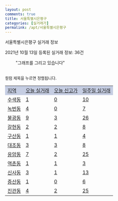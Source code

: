 ```yaml
---
layout: post
comments: true
title: 서울특별시은평구
categories: [실거래가]
permalink: /apt/서울특별시은평구
---
```


서울특별시은평구 실거래 정보

2021년 10월 13일 등록된 실거래 정보: 36건

<!--<script async src="https://pagead2.googlesyndication.com/pagead/js/adsbygoogle.js?client=ca-pub-3485438051770037"
 crossorigin="anonymous"></script>-->

<script type="text/javascript">
  google.charts.load('current', {'packages':['corechart']});
  google.charts.setOnLoadCallback(drawChart);

  function drawChart() {
    var data = google.visualization.arrayToDataTable([['거래일', '매매', '전월세', '전매'], ['21-01', 196, 556, 10], ['21-02', 137, 582, 5], ['21-03', 145, 464, 4], ['21-04', 137, 385, 2], ['21-05', 171, 343, 5], ['21-06', 155, 402, 8], ['21-07', 178, 447, 12], ['21-08', 171, 543, 7], ['21-09', 85, 353, 6], ['21-10', 5, 63, 0]]);

    var options = {
      title: '최근 1년간 유형별 거래량 추이',
      legend: { position: 'bottom' }
    };

    setTimeout(function() {
        var chart = new google.visualization.LineChart(document.getElementById('columnchart_material'));
        chart.draw(data, (options));
        document.getElementById('loading').style.display = 'none';
        var dayLabel = (new Date()).getDay();
        if (dayLabel < 2) {
            sorttable.innerSortFunction.apply(document.getElementById('week'), []);
            sorttable.innerSortFunction.apply(document.getElementById('week'), []);        
        }
        else {
            sorttable.innerSortFunction.apply(document.getElementById('today'), []);
            sorttable.innerSortFunction.apply(document.getElementById('today'), []);
        }
    }, 200);

  }
</script>

<div id="loading" style="z-index:20; display: block; margin-left: 35px">"그래프를 그리고 있습니다"</div>
<div id="columnchart_material" style="width: 95%; margin-left: -35px; display: block"></div>
<!--<div style="width: 95%; margin-left: -35px; display: block">
      <script async src="https://pagead2.googlesyndication.com/pagead/js/adsbygoogle.js?client=ca-pub-3485438051770037"
          crossorigin="anonymous"></script>
      <ins class="adsbygoogle"
          style="display:block"
          data-ad-format="fluid"
          data-ad-layout-key="-fb+5w+4e-db+86"
          data-ad-client="ca-pub-3485438051770037"
          data-ad-slot="1827090281"></ins>
      <script>
          (adsbygoogle = window.adsbygoogle || []).push({});
      </script>
</div>-->
<br>

<font size='small' style='font-size: small;'>컬럼 제목을 누르면 정렬됩니다.</font>
<table class="sortable">
  <tr style='background-color: rgba(114, 132, 186,0.4);'>
    <td id="region"><a href="#">지역</a></td>
    <td id="today"><a href="#">오늘 실거래</a></td>
    <td id="today_new"><a href="#">오늘 신고가</a></td>
    <td id="week"><a href="#">일주일 실거래</a></td>
  </tr>

  
  <tr class="item">
    <td><a href="서울특별시은평구수색동">수색동</a></td>
    <td><a href="서울특별시은평구수색동">1</a></td>
    <td><a href="서울특별시은평구수색동">0</a></td>
    <td><a href="서울특별시은평구수색동">10</a></td>
  </tr>
    

  <tr class="item">
    <td><a href="서울특별시은평구녹번동">녹번동</a></td>
    <td><a href="서울특별시은평구녹번동">4</a></td>
    <td><a href="서울특별시은평구녹번동">0</a></td>
    <td><a href="서울특별시은평구녹번동">7</a></td>
  </tr>
    

  <tr class="item">
    <td><a href="서울특별시은평구불광동">불광동</a></td>
    <td><a href="서울특별시은평구불광동">9</a></td>
    <td><a href="서울특별시은평구불광동">3</a></td>
    <td><a href="서울특별시은평구불광동">26</a></td>
  </tr>
    

  <tr class="item">
    <td><a href="서울특별시은평구갈현동">갈현동</a></td>
    <td><a href="서울특별시은평구갈현동">2</a></td>
    <td><a href="서울특별시은평구갈현동">2</a></td>
    <td><a href="서울특별시은평구갈현동">8</a></td>
  </tr>
    

  <tr class="item">
    <td><a href="서울특별시은평구구산동">구산동</a></td>
    <td><a href="서울특별시은평구구산동">1</a></td>
    <td><a href="서울특별시은평구구산동">1</a></td>
    <td><a href="서울특별시은평구구산동">4</a></td>
  </tr>
    

  <tr class="item">
    <td><a href="서울특별시은평구대조동">대조동</a></td>
    <td><a href="서울특별시은평구대조동">3</a></td>
    <td><a href="서울특별시은평구대조동">3</a></td>
    <td><a href="서울특별시은평구대조동">8</a></td>
  </tr>
    

  <tr class="item">
    <td><a href="서울특별시은평구응암동">응암동</a></td>
    <td><a href="서울특별시은평구응암동">7</a></td>
    <td><a href="서울특별시은평구응암동">2</a></td>
    <td><a href="서울특별시은평구응암동">25</a></td>
  </tr>
    

  <tr class="item">
    <td><a href="서울특별시은평구역촌동">역촌동</a></td>
    <td><a href="서울특별시은평구역촌동">1</a></td>
    <td><a href="서울특별시은평구역촌동">1</a></td>
    <td><a href="서울특별시은평구역촌동">3</a></td>
  </tr>
    

  <tr class="item">
    <td><a href="서울특별시은평구신사동">신사동</a></td>
    <td><a href="서울특별시은평구신사동">3</a></td>
    <td><a href="서울특별시은평구신사동">1</a></td>
    <td><a href="서울특별시은평구신사동">13</a></td>
  </tr>
    

  <tr class="item">
    <td><a href="서울특별시은평구증산동">증산동</a></td>
    <td><a href="서울특별시은평구증산동">1</a></td>
    <td><a href="서울특별시은평구증산동">0</a></td>
    <td><a href="서울특별시은평구증산동">6</a></td>
  </tr>
    

  <tr class="item">
    <td><a href="서울특별시은평구진관동">진관동</a></td>
    <td><a href="서울특별시은평구진관동">4</a></td>
    <td><a href="서울특별시은평구진관동">2</a></td>
    <td><a href="서울특별시은평구진관동">25</a></td>
  </tr>
    


</table>


    